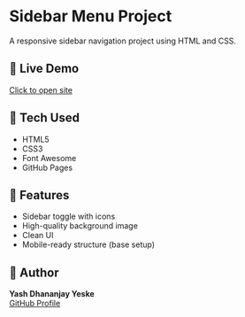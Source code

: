 # Sidebar Menu Project 

A responsive sidebar navigation project using HTML and CSS.

## 🚀 Live Demo
[Click to open site](https://progeryashy.github.io/sidebar-menu-project/)

## 🔧 Tech Used
- HTML5
- CSS3
- Font Awesome
- GitHub Pages

## 📸 Features
- Sidebar toggle with icons
- High-quality background image
- Clean UI
- Mobile-ready structure (base setup)

## 👤 Author
**Yash Dhananjay Yeske**  
[GitHub Profile](https://github.com/ProgerYashY)

